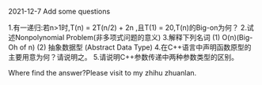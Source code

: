 2021-12-7 Add some questions

1.有一递归:若n>1时,T(n) = 2T(n/2) + 2n ,且T(1) = 20,T(n)的Big-on为何？
2.试述Nonpolynomial Problem(非多项式问题的意义)
3.解释下列名词
(1) O(n)(Big-Oh of n)
(2) 抽象数据型 (Abstract Data Type)
4.在C++语言中声明函数原型的主要用意为何？请说明之。
5.请说明C++参数传递中两种参数类型的区别。

Where find the answer?Please visit to my zhihu zhuanlan.
